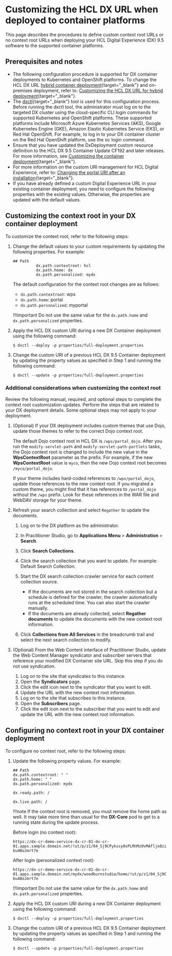 # Customizing the HCL DX URL when deployed to container platforms

This page describes the procedures to define custom context root URLs or no context root URLs when deploying your HCL Digital Experience (DX) 9.5 software to the supported container platforms.

## Prerequisites and notes

- The following configuration procedure is supported for DX container deployments to Kubernetes and OpenShift platforms. To change the HCL DX URL [hybrid container deployment](https://help.hcl-software.com/digital-experience/9.5/containerization/hybrid_deployment_operator.html){target="_blank"} and on-premises deployment, refer to: [Customizing the HCL DX URL for hybrid deployment](https://help.hcl-software.com/digital-experience/9.5/containerization/t_customize_dx_url_hybrid_deployment.html){target="_blank"}.
- The [dxctl](https://help.hcl-software.com/digital-experience/9.5/containerization/dxtools_dxctl.html){target="_blank"} tool is used for this configuration process. Before running the dxctl tool, the administrator must log on to the targeted DX cluster using the cloud-specific CLI login commands for supported Kubernetes and OpenShift platforms. These supported platforms include Microsoft Azure Kubernetes Services (AKS), Google Kubernetes Engine (GKE), Amazon Elastic Kubernetes Service (EKS), or Red Hat OpenShift. For example, to log in to your DX container cluster on the Red Hat OpenShift platform, use the oc login command.
- Ensure that you have updated the DxDeployment custom resource definition to the HCL DX 9.5 Container Update CF192 and later releases. For more information, see [Customizing the container deployment](https://help.hcl-software.com/digital-experience/9.5/containerization/customizing_container_deployment.html){target="_blank"}.
- For more information on the custom URI management for HCL Digital Experience, refer to: [Changing the portal URI after an installation](../../manage/siteurl_cfg/changing_portal_uri_after_install/index.md){target="_blank"}.
- If you have already defined a custom Digital Experience URL in your existing container deployment, you need to configure the following properties with the existing values. Otherwise, the properties are updated with the default values.

## Customizing the context root in your DX container deployment

To customize the context root, refer to the following steps:

1. Change the default values to your custom requirements by updating the following properties. For example:

    ```
    ## Path
              dx.path.contextroot: hcl
              dx.path.home: dx
              dx.path.personalized: mydx
    ```

    The default configuration for the context root changes are as follows:

    - `dx.path.contextroot`: wps
    - `dx.path.home`: portal
    - `dx.path.personalized`: myportal

    !!!important
        Do not use the same value for the `dx.path.home` and `dx.path.personalized` properties.

2. Apply the HCL DX custom URI during a new DX Container deployment using the following command:

    ```
    $ dxctl --deploy -p properties/full-deployment.properties
    ```

3. Change the custom URI of a previous HCL DX 9.5 Container deployment by updating the property values as specified in Step 1 and running the following command:

    ```
    $ dxctl --update -p properties/full-deployment.properties
    ```

### Additional considerations when customizing the context root

Review the following manual, required, and optional steps to complete the context root customization updates. Perform the steps that are related to your DX deployment details. Some optional steps may not apply to your deployment.

1. (Optional) If your DX deployment includes custom themes that use Dojo, update those themes to refer to the correct Dojo context root.

    The default Dojo context root in HCL DX is `/wps/portal_dojo`. After you run the `modify-servlet-path` and `modify-servlet-path-portlets` tasks, the Dojo context root is changed to include the new value in the **WpsContextRoot** parameter as the prefix. For example, if the new **WpsContextRoot** value is `myco`, then the new Dojo context root becomes `/myco/portal_dojo`.

    If your theme includes hard-coded references to `/wps/portal_dojo`, update those references to the new context root. If you migrated a custom theme, you might find that it has references to `/portal_dojo` without the `/wps` prefix. Look for these references in the WAR file and WebDAV storage for your theme.

2. Refresh your search collection and select `Regather` to update the documents.

    1. Log on to the DX platform as the administrator.

    2. In Practitioner Studio, go to **Applications Menu** > **Administration** > **Search**.

    3. Click **Search Collections**.

    4. Click the search collection that you want to update. For example: Default Search Collection.

    5. Start the DX search collection crawler service for each content collection source.

        - If the documents are not stored in the search collection but a schedule is defined for the crawler, the crawler automatically runs at the scheduled time. You can also start the crawler manually.
        - If the documents are already collected, select **Regather documents** to update the documents with the new context root information.

    6. Click **Collections from All Services** in the breadcrumb trail and select the next search collection to modify.

3. (Optional) From the Web Content interface of Practitioner Studio, update the Web Content Manager syndicator and subscriber servers that reference your modified DX Container site URL. Skip this step if you do not use syndication.

    1. Log on to the site that syndicates to this instance.
    2. Open the **Syndicators** page.
    3. Click the edit icon next to the syndicator that you want to edit.
    4. Update the URL with the new context root information.
    5. Log on to the site that subscribes to this instance.
    6. Open the **Subscribers** page.
    7. Click the edit icon next to the subscriber that you want to edit and update the URL with the new context root information.

## Configuring no context root in your DX container deployment

To configure no context root, refer to the following steps:

1. Update the following property values. For example:

    ```
    ## Path
    dx.path.contextroot: " "
    dx.path.home: " "
    dx.path.personalized: mydx

    dx.ready.path: /

    dx.live.path: /
    ```

    !!!note
        If the context root is removed, you must remove the home path as well. It may take more time than usual for the **DX-Core** pod to get to a running state during the update process.

    Before login (no context root):

    ```
    https://dx-cr-demo-service-dx-cr-01-dx-cr-01.apps.sample.domain.net/!ut/p/z1/04_Sj9CPykssy0xPLMnMz0vMAfljo8ziDVCAo4FTkJGTsYGBu7OJfjhYgbmHi7u7oYFhgL-bu4BoJmrt7e
    ```

    After login (personalized context root):

    ```
    https://dx-cr-demo-service-dx-cr-01-dx-cr-01.apps.sample.domain.net/mydx/woodburnstudio/home/!ut/p/z1/04_Sj9CPykssy0xPLMnMz0vMAfljo8ziDVCAo4FTkJGTsYGBu7OJfjhYgbmHi7u7oYFhgL-bu4BoJmrt7e
    ```

    !!!important
        Do not use the same value for the `dx.path.home` and `dx.path.personalized` properties.

2. Apply the HCL DX custom URI during a new DX Container deployment using the following command:

    ```
    $ dxctl --deploy -p properties/full-deployment.properties
    ```

3. Change the custom URI of a previous HCL DX 9.5 Container deployment by updating the property values as specified in Step 1 and running the following command:

    ```
    $ dxctl --update -p properties/full-deployment.properties
    ```
